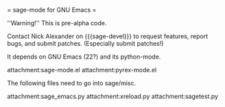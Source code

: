 = sage-mode for GNU Emacs =

 ''Warning!''  This is pre-alpha code.

Contact Nick Alexander on {{{sage-devel}}} to request features, report bugs, and submit patches.  (Especially submit patches!)

It depends on GNU Emacs (22?) and its python-mode.

attachment:sage-mode.el
attachment:pyrex-mode.el

The following files need to go into sage/misc.

attachment:sage_emacs.py
attachment:xreload.py
attachment:sagetest.py
